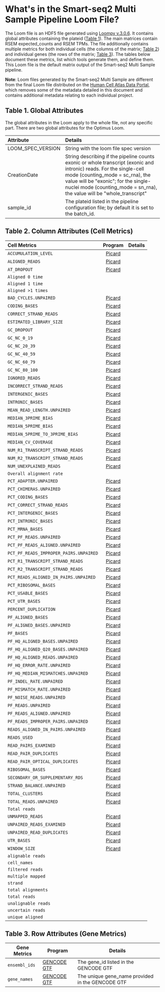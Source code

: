 # What's in the Smart-seq2 Multi Sample Pipeline Loom File?

The Loom file is an HDF5 file generated using [Loompy v.3.0.6](http://loompy.org/). It contains global attributes containing the plateid ([Table 1](#table-1-global-attributes)). The main matrices contain RSEM expected_counts and RSEM TPMs. The file additionally contains multiple metrics for both individual cells (the columns of the matrix; [Table 2](#table-2-column-attributes-cell-metrics)) and individual genes (the rows of the matrix; [Table 3](#table-3-row-attributes-gene-metrics)). The tables below document these metrics, list which tools generate them, and define them. This Loom file is the default matrix output of the Smart-seq2 Multi Sample pipeline.  

**Note**: Loom files generated by the Smart-seq2 Multi Sample are different from the final Loom file distributed on the [Human Cell Atlas Data Portal](https://data.humancellatlas.org/explore/projects), which removes some of the metadata detailed in this document and contains additional metadata relating to each individual project. 

## Table 1. Global Attributes
The global attributes in the Loom apply to the whole file, not any specific part. There are two global attributes for the Optimus Loom. 

| Attribute | Details |
| :-- | :-- |
| LOOM_SPEC_VERSION | String with the loom file spec version |
| CreationDate | String describing if the pipeline counts exonic or whole transcript (exonic and intronic) reads. For the single-cell mode (counting_mode = sc_rna), the value will be "exonic"; for the single-nuclei mode (counting_mode = sn_rna), the value will be "whole_transcript" |
| sample_id | The plateid listed in the pipeline configuration file; by default it is set to the batch_id. |
 

## Table 2. Column Attributes (Cell Metrics) 

| Cell Metrics | Program |Details |
|:---|:---:|:---| 
| `ACCUMULATION_LEVEL` | [Picard](https://broadinstitute.github.io/picard/picard-metric-definitions.html) |
| `ALIGNED_READS` | [Picard](https://broadinstitute.github.io/picard/picard-metric-definitions.html) |
| `AT_DROPOUT` | [Picard](https://broadinstitute.github.io/picard/picard-metric-definitions.html) |
| `Aligned 0 time` | 
| `Aligned 1 time` | 
| `Aligned >1 times` | 
| `BAD_CYCLES.UNPAIRED` | [Picard](https://broadinstitute.github.io/picard/picard-metric-definitions.html) |
| `CODING_BASES` | [Picard](https://broadinstitute.github.io/picard/picard-metric-definitions.html) |
| `CORRECT_STRAND_READS` | [Picard](https://broadinstitute.github.io/picard/picard-metric-definitions.html) |
| `ESTIMATED_LIBRARY_SIZE` | [Picard](https://broadinstitute.github.io/picard/picard-metric-definitions.html) |
| `GC_DROPOUT` | [Picard](https://broadinstitute.github.io/picard/picard-metric-definitions.html) |
| `GC_NC_0_19` | [Picard](https://broadinstitute.github.io/picard/picard-metric-definitions.html) |
| `GC_NC_20_39` | [Picard](https://broadinstitute.github.io/picard/picard-metric-definitions.html) |
| `GC_NC_40_59` | [Picard](https://broadinstitute.github.io/picard/picard-metric-definitions.html) |
| `GC_NC_60_79` | [Picard](https://broadinstitute.github.io/picard/picard-metric-definitions.html) |
| `GC_NC_80_100` | [Picard](https://broadinstitute.github.io/picard/picard-metric-definitions.html) |
| `IGNORED_READS` | [Picard](https://broadinstitute.github.io/picard/picard-metric-definitions.html) |
| `INCORRECT_STRAND_READS` | [Picard](https://broadinstitute.github.io/picard/picard-metric-definitions.html) |
| `INTERGENIC_BASES` | [Picard](https://broadinstitute.github.io/picard/picard-metric-definitions.html) |
| `INTRONIC_BASES` | [Picard](https://broadinstitute.github.io/picard/picard-metric-definitions.html) |
| `MEAN_READ_LENGTH.UNPAIRED` | [Picard](https://broadinstitute.github.io/picard/picard-metric-definitions.html) |
| `MEDIAN_3PRIME_BIAS` | [Picard](https://broadinstitute.github.io/picard/picard-metric-definitions.html) |
| `MEDIAN_5PRIME_BIAS` | [Picard](https://broadinstitute.github.io/picard/picard-metric-definitions.html) |
| `MEDIAN_5PRIME_TO_3PRIME_BIAS` | [Picard](https://broadinstitute.github.io/picard/picard-metric-definitions.html) |
| `MEDIAN_CV_COVERAGE` | [Picard](https://broadinstitute.github.io/picard/picard-metric-definitions.html) |
| `NUM_R1_TRANSCRIPT_STRAND_READS` | [Picard](https://broadinstitute.github.io/picard/picard-metric-definitions.html) |
| `NUM_R2_TRANSCRIPT_STRAND_READS` | [Picard](https://broadinstitute.github.io/picard/picard-metric-definitions.html) |
| `NUM_UNEXPLAINED_READS` | [Picard](https://broadinstitute.github.io/picard/picard-metric-definitions.html) |
| `Overall alignment rate` |
| `PCT_ADAPTER.UNPAIRED` | [Picard](https://broadinstitute.github.io/picard/picard-metric-definitions.html) |
| `PCT_CHIMERAS.UNPAIRED` | [Picard](https://broadinstitute.github.io/picard/picard-metric-definitions.html) |
| `PCT_CODING_BASES` | [Picard](https://broadinstitute.github.io/picard/picard-metric-definitions.html) |
| `PCT_CORRECT_STRAND_READS` | [Picard](https://broadinstitute.github.io/picard/picard-metric-definitions.html) |
| `PCT_INTERGENIC_BASES` | [Picard](https://broadinstitute.github.io/picard/picard-metric-definitions.html) |
| `PCT_INTRONIC_BASES` | [Picard](https://broadinstitute.github.io/picard/picard-metric-definitions.html) |
| `PCT_MRNA_BASES` | [Picard](https://broadinstitute.github.io/picard/picard-metric-definitions.html) |
| `PCT_PF_READS.UNPAIRED` | [Picard](https://broadinstitute.github.io/picard/picard-metric-definitions.html) |
| `PCT_PF_READS_ALIGNED.UNPAIRED` | [Picard](https://broadinstitute.github.io/picard/picard-metric-definitions.html) |
| `PCT_PF_READS_IMPROPER_PAIRS.UNPAIRED` | [Picard](https://broadinstitute.github.io/picard/picard-metric-definitions.html) |
| `PCT_R1_TRANSCRIPT_STRAND_READS` | [Picard](https://broadinstitute.github.io/picard/picard-metric-definitions.html) |
| `PCT_R2_TRANSCRIPT_STRAND_READS` | [Picard](https://broadinstitute.github.io/picard/picard-metric-definitions.html) |
| `PCT_READS_ALIGNED_IN_PAIRS.UNPAIRED` | [Picard](https://broadinstitute.github.io/picard/picard-metric-definitions.html) |
| `PCT_RIBOSOMAL_BASES` | [Picard](https://broadinstitute.github.io/picard/picard-metric-definitions.html) |
| `PCT_USABLE_BASES` | [Picard](https://broadinstitute.github.io/picard/picard-metric-definitions.html) |
| `PCT_UTR_BASES` | [Picard](https://broadinstitute.github.io/picard/picard-metric-definitions.html) |
| `PERCENT_DUPLICATION` | [Picard](https://broadinstitute.github.io/picard/picard-metric-definitions.html) |
| `PF_ALIGNED_BASES` | [Picard](https://broadinstitute.github.io/picard/picard-metric-definitions.html) |
| `PF_ALIGNED_BASES.UNPAIRED` | [Picard](https://broadinstitute.github.io/picard/picard-metric-definitions.html) |
| `PF_BASES` | [Picard](https://broadinstitute.github.io/picard/picard-metric-definitions.html) |
| `PF_HQ_ALIGNED_BASES.UNPAIRED` | [Picard](https://broadinstitute.github.io/picard/picard-metric-definitions.html) |
| `PF_HQ_ALIGNED_Q20_BASES.UNPAIRED` | [Picard](https://broadinstitute.github.io/picard/picard-metric-definitions.html) |
| `PF_HQ_ALIGNED_READS.UNPAIRED` | [Picard](https://broadinstitute.github.io/picard/picard-metric-definitions.html) |
| `PF_HQ_ERROR_RATE.UNPAIRED` | [Picard](https://broadinstitute.github.io/picard/picard-metric-definitions.html) |
| `PF_HQ_MEDIAN_MISMATCHES.UNPAIRED` | [Picard](https://broadinstitute.github.io/picard/picard-metric-definitions.html) |
| `PF_INDEL_RATE.UNPAIRED` | [Picard](https://broadinstitute.github.io/picard/picard-metric-definitions.html) |
| `PF_MISMATCH_RATE.UNPAIRED` | [Picard](https://broadinstitute.github.io/picard/picard-metric-definitions.html) |
| `PF_NOISE_READS.UNPAIRED` | [Picard](https://broadinstitute.github.io/picard/picard-metric-definitions.html) |
| `PF_READS.UNPAIRED` | [Picard](https://broadinstitute.github.io/picard/picard-metric-definitions.html) |
| `PF_READS_ALIGNED.UNPAIRED` | [Picard](https://broadinstitute.github.io/picard/picard-metric-definitions.html) |
| `PF_READS_IMPROPER_PAIRS.UNPAIRED` | [Picard](https://broadinstitute.github.io/picard/picard-metric-definitions.html) |
| `READS_ALIGNED_IN_PAIRS.UNPAIRED` | [Picard](https://broadinstitute.github.io/picard/picard-metric-definitions.html) |
| `READS_USED` | [Picard](https://broadinstitute.github.io/picard/picard-metric-definitions.html) |
| `READ_PAIRS_EXAMINED` | [Picard](https://broadinstitute.github.io/picard/picard-metric-definitions.html) |
| `READ_PAIR_DUPLICATES` | [Picard](https://broadinstitute.github.io/picard/picard-metric-definitions.html) |
| `READ_PAIR_OPTICAL_DUPLICATES` | [Picard](https://broadinstitute.github.io/picard/picard-metric-definitions.html) |
| `RIBOSOMAL_BASES` | [Picard](https://broadinstitute.github.io/picard/picard-metric-definitions.html) |
| `SECONDARY_OR_SUPPLEMENTARY_RDS` | [Picard](https://broadinstitute.github.io/picard/picard-metric-definitions.html) |
| `STRAND_BALANCE.UNPAIRED` | [Picard](https://broadinstitute.github.io/picard/picard-metric-definitions.html) |
| `TOTAL_CLUSTERS` | [Picard](https://broadinstitute.github.io/picard/picard-metric-definitions.html) |
| `TOTAL_READS.UNPAIRED` | [Picard](https://broadinstitute.github.io/picard/picard-metric-definitions.html) |
| `Total reads` |
| `UNMAPPED_READS` | [Picard](https://broadinstitute.github.io/picard/picard-metric-definitions.html) |
| `UNPAIRED_READS_EXAMINED` | [Picard](https://broadinstitute.github.io/picard/picard-metric-definitions.html) |
| `UNPAIRED_READ_DUPLICATES` | [Picard](https://broadinstitute.github.io/picard/picard-metric-definitions.html) |
| `UTR_BASES` | [Picard](https://broadinstitute.github.io/picard/picard-metric-definitions.html) |
| `WINDOW_SIZE` | [Picard](https://broadinstitute.github.io/picard/picard-metric-definitions.html) |
| `alignable reads` |
| `cell_names` |
| `filtered reads` |
| `multiple mapped` |
| `strand` |
| `total alignments` |
| `total reads` |
| `unalignable reads` |
| `uncertain reads` |
| `unique aligned` |


## Table 3. Row Attributes (Gene Metrics)

| Gene Metrics                  | Program            |Details                 | 
|-------------------------------|--------------------|------------------------|
|`ensembl_ids` | [GENCODE GTF](https://www.gencodegenes.org/) | The gene_id listed in the GENCODE GTF |
|`gene_names` | [GENCODE GTF](https://www.gencodegenes.org/) | The unique gene_name provided in the GENCODE GTF |

